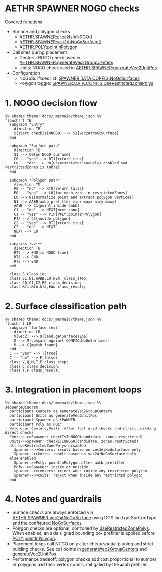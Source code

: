 # AETHR SPAWNER NOGO checks

Covered functions
- Surface and polygon checks
  - [AETHR.SPAWNER:checkIsInNOGO()](https://github.com/Gh0st352/AETHR/blob/main/dev/SPAWNER.lua#L2085)
  - [AETHR.SPAWNER:vec2AtNoGoSurface()](https://github.com/Gh0st352/AETHR/blob/main/dev/SPAWNER.lua#L2128)
  - [AETHR.POLY:pointInPolygon](https://github.com/Gh0st352/AETHR/blob/main/dev/POLY.lua#L66)
- Call sites during placement
  - Centers: NOGO check used in [AETHR.SPAWNER:generateVec2GroupCenters](https://github.com/Gh0st352/AETHR/blob/main/dev/SPAWNER.lua#L1227)
  - Units: NOGO check used in [AETHR.SPAWNER:generateVec2UnitPos](https://github.com/Gh0st352/AETHR/blob/main/dev/SPAWNER.lua#L1504)
- Configuration
  - NoGoSurfaces list: [SPAWNER.DATA.CONFIG.NoGoSurfaces](https://github.com/Gh0st352/AETHR/blob/main/dev/SPAWNER.lua#L108)
  - Polygon toggle: [SPAWNER.DATA.CONFIG.UseRestrictedZonePolys](https://github.com/Gh0st352/AETHR/blob/main/dev/SPAWNER.lua#L101)

# 1. NOGO decision flow

```mermaid
%% shared theme: docs/_mermaid/theme.json %%
flowchart TB
  subgraph "Entry"
    direction TB
    S[start checkIsInNOGO] --> S1[vec2AtNoGoSurface]
  end

  subgraph "Surface path"
    direction TB
    S1 --> C0{on NOGO surface}
    C0 -- "yes" --> RT1[return true]
    C0 -- "no" --> P0{UseRestrictedZonePolys enabled and restrictedZones is table}
  end

  subgraph "Polygon path"
    direction TB
    P0 -- "no" --> RT0[return false]
    P0 -- "yes" --> L0[for each zone in restrictedZones]
    L0 --> N1[normalize point and extract polygon vertices]
    N1 --> AABB[aabb prefilter minx maxx miny maxy]
    AABB --> C1{point inside aabb}
    C1 -- "no" --> NEXT[next zone]
    C1 -- "yes" --> PIP[POLY.pointInPolygon]
    PIP --> C2{inside polygon}
    C2 -- "yes" --> RT2[return true]
    C2 -- "no" --> NEXT
    NEXT --> L0
  end

  subgraph "Exit"
    direction TB
    RT2 --> END[is NOGO true]
    RT1 --> END
    RT0 --> END
  end

  class S class_io;
  class S1,N1,AABB,L0,NEXT class_step;
  class C0,C1,C2,P0 class_decision;
  class RT1,RT0,RT2,END class_result;
```

# 2. Surface classification path

```mermaid
%% shared theme: docs/_mermaid/theme.json %%
flowchart LR
  subgraph "Surface test"
    direction LR
    V[vec2] --> Q[land.getSurfaceType]
    Q --> M[compare against CONFIG.NoGoSurfaces]
    M --> C{match found}
  end
  C -- "yes" --> T[true]
  C -- "no" --> F[false]
  class V,Q,M,T,F class_step;
  class C class_decision;
  class T,F class_result;
```

# 3. Integration in placement loops

```mermaid
%% shared theme: docs/_mermaid/theme.json %%
sequenceDiagram
  participant Centers as generateVec2GroupCenters
  participant Units as generateVec2UnitPos
  participant Spawner as SPAWNER
  participant Poly as POLY
  Note over Centers,Units: After fast grid checks and strict building direct checks
  Centers->>Spawner: checkIsInNOGO(candidate, zones.restricted)
  Units->>Spawner: checkIsInNOGO(candidate, zones.restricted)
  alt UseRestrictedZonePolys disabled
    Spawner-->>Centers: result based on vec2AtNoGoSurface only
    Spawner-->>Units: result based on vec2AtNoGoSurface only
  else enabled
    Spawner->>Poly: pointInPolygon after aabb prefilter
    Poly-->>Spawner: inside or outside
    Spawner-->>Centers: reject when inside any restricted polygon
    Spawner-->>Units: reject when inside any restricted polygon
  end
```

# 4. Notes and guardrails

- Surface checks are always enforced via [AETHR.SPAWNER:vec2AtNoGoSurface](https://github.com/Gh0st352/AETHR/blob/main/dev/SPAWNER.lua#L2128) using DCS land.getSurfaceType and the configured [NoGoSurfaces](https://github.com/Gh0st352/AETHR/blob/main/dev/SPAWNER.lua#L108).
- Polygon checks are optional, controlled by [UseRestrictedZonePolys](https://github.com/Gh0st352/AETHR/blob/main/dev/SPAWNER.lua#L101). When enabled, an axis aligned bounding box prefilter is applied before [POLY.pointInPolygon](https://github.com/Gh0st352/AETHR/blob/main/dev/POLY.lua#L66).
- Placement loops call NOGO only after cheap spatial pruning and strict building checks. See call points in [generateVec2GroupCenters](https://github.com/Gh0st352/AETHR/blob/main/dev/SPAWNER.lua#L1227) and [generateVec2UnitPos](https://github.com/Gh0st352/AETHR/blob/main/dev/SPAWNER.lua#L1504).
- Performance tradeoff: polygon checks add cost proportional to number of polygons and their vertex counts, mitigated by the aabb prefilter.